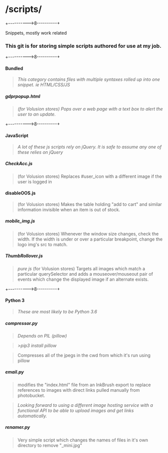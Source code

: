 # /scripts/

+---------->8----------+

Snippets, mostly work related
### This git is for storing simple scripts authored for use at my job.

+---------->8----------+

#### Bundled
> _This category contains files with multiple syntaxes rolled up into one snippet. ie HTML/CSS/JS_

##### gdprpopup.html
> _(for Volusion stores) Pops over a web page with a text box to alert the user to an update._

+---------->8----------+

#### JavaScript
> _A lot of these js scripts rely on jQuery. It is safe to assume any one of these relies on jQuery_


##### CheckAcc.js
> (for Volusion stores) Replaces #user_icon with a different image if the user is logged in

#### disableOOS.js
> (for Volusion stores) Makes the table holding "add to cart" and similar information invisible when an item is out of stock.

##### mobile_img.js
> (for Volusion stores) Whenever the window size changes, check the width. If the width is under or over a particular breakpoint, change the logo img's src to match.

##### ThumbRollover.js
> _pure js_
> (for Volusion stores) Targets all images which match a particular querySelector and adds a mouseover/mouseout pair of events which change the displayed image if an alternate exists.

+---------->8----------+

#### Python 3
> _These are most likely to be Python 3.6_


##### compressor.py
>_Depends on PIL (pillow)_

>_\>pip3 install pillow_

> Compresses all of the jpegs in the cwd from which it's run using pillow

##### email.py
> modifies the "index.html" file from an InkBrush export to replace references to images with direct links pulled manually from photobucket.

> _Looking forward to using a different image hosting service with a functional API to be able to upload images and get links automatically._

##### renamer.py
> Very simple script which changes the names of files in it's own directory to remove "\_mini.jpg"
